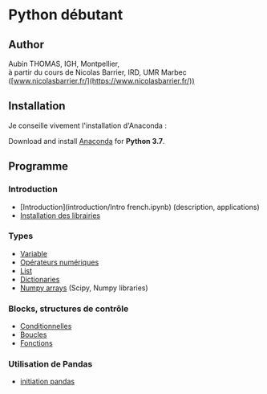 # Python débutant

## Author

Aubin THOMAS, IGH, Montpellier,<br/>
à partir du cours de Nicolas Barrier, IRD, UMR Marbec ([www.nicolasbarrier.fr/](https://www.nicolasbarrier.fr/))



## Installation

Je conseille vivement l'installation d'Anaconda :

Download and install [Anaconda](https://www.anaconda.com/products/individual) for **Python 3.7**.



## Programme

### Introduction
- [Introduction](introduction/Intro french.ipynb) (description, applications)
- [Installation des librairies](introduction/libinstall.ipynb)

### Types
- [Variable](data_types/vars_french.ipynb)
- [Opérateurs numériques](data_types/numerics.ipynb)
- [List](data_types/list_french.ipynb)
- [Dictionaries](data_types/dict_french.ipynb)
- [Numpy arrays](data_types/Numpy_french.ipynb) (Scipy, Numpy libraries)

### Blocks, structures de contrôle
- [Conditionnelles](blocks/blocks_french.ipynb)
- [Boucles](blocks/blocks_french.ipynb)
- [Fonctions](blocks/blocks_french.ipynb)

### Utilisation de Pandas
- [initiation pandas](Pandas/Pandas_french.ipynb)
